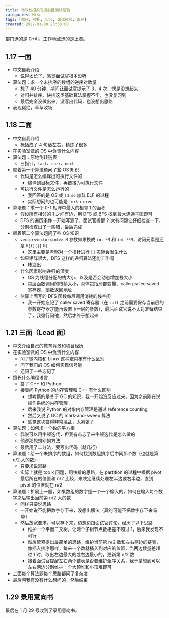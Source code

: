 ```yaml
---
title: 微软校招实习提前批面试经验
categories: Misc
tags: [微软, 校招, 实习, 面试经验, 面经]
created: 2022-01-30 23:53:00
---
```


部门选的是 C+AI，工作地点选的是上海。

## 1.17 一面

- 中文自我介绍
    - 说得太长了，感觉面试官根本没听
- 算法题：求一个未排序的数组的逆序对数量
    - 想了 40 分钟，期间让面试官提示了 3、4 次，愣是没想起来
    - 对归并排序、快排这类基础算法掌握不牢，也没复习到
    - 最后完全没做出来，没写出代码，也没想出思路
- 表现稀烂，草草收场

## 1.18 二面

- 中文自我介绍
    - 概括成了 4 句话左右，精炼了很多
- 在实验室做的 OS 中负责什么内容
- 算法题：原地倒转链表
    - 三指针，`last`、`curr`、`next`
- 顺着第一个算法题问了些 OS 知识
    - 代码是怎么编译出可执行文件的
        - 编译到目标文件，再链接为可执行文件
    - 可执行文件是怎么运行的
        - 我回答的是 OS 或 `ld.so` 加载 ELF 的过程
        - 实际想问的也可能是 `fork` + `exec`
- 算法题：求一个 0-1 矩阵中最大的相邻 1 的面积
    - 假设所有相邻的 1 之间有边，用 DFS 或 BFS 找到最大连通子图即可
    - DFS 的遍历条件一开始写漏了，面试官提醒 2 次有问题让仔细检查一下，分别检查出了一些错，最后完成
- 顺着第二个算法题问了些 OS 知识
    - `vector<vector<int>> M` 参数如果换成 `int *M` 和 `int **M`，访问元素是还是 `M[i][j]` 吗
        - 这里主要是考察对一个指针进行 `[]` 实际会发生什么
    - 如果矩阵很大，DFS 这样的递归算法还能工作吗
        - 栈溢出
    - 什么因素影响递归的深度
        - OS 为线程分配的栈大小、以及是否会动态增加栈大小
        - 每层函数调用的栈帧大小，具体包括局部变量、caller/callee saved 寄存器、函数返回地址
    - 估算上面写的 DFS 函数每层调用消耗的栈空间
        - 我一开始忘记了 caller saved 寄存器（在 `call` 之前需要保存当前层的参数寄存器才能再设置下一层的参数），最后面试官说不太对准备结束了，我强行问他，然后才终于想起来

## 1.21 三面（Lead 面）

- 中文介绍自己的教育背景和项目经历
- 在实验室做的 OS 中负责什么内容
    - 问了微内核和 Linux 这种宏内核有什么区别
    - 问了我们的 OS 如何实现信号量
    - 还问了一些忘记了
- 擅长什么编程语言
    - 答了 C++ 和 Python
    - 接着问 Python 的内存管理和 C++ 有什么区别
        - 想考察的是关于 GC 的知识，我一开始没反应过来，因为之前刚在说操作系统的内存管理
        - 后来我说 Python 的对象内存管理是通过 reference counting
        - 然后又说了 GC 的 mark-and-sweep 算法
        - 感觉这块答得非常混乱，太紧张了
- 算法题：如何求一个数的平方根
    - 我说可以用牛顿迭代，但我有点忘了来牛顿迭代是怎么做的
    - 他说那想想别的方法
    - 最后用了二分法，要写出代码（就几行）
- 算法题：给一个未排序的数组，如何找到数组排序后中间那个数（也就是第 n/2 大的数）
    - 只要求说思路
    - 实际上就是 top k 问题，用快排的思路，在 partition 的过程中根据 pivot 最后所在的位置和 n/2 比较，来决定继续处理左半边或右半边，直到 pivot 的位置就在 n/2
- 算法题：扩展上一题，如果数组的数字是一个一个输入的，如何在输入每个数字之后输出当前第 n/2 大的数
    - 同样只要说思路
    - 一开始说不能把数字存下来，没想出解法（真的可能不把数字存下来吗😂）
    - 然后放宽要求，可以存下来，边想边跟面试官讨论，经历了以下思路
        - 维护一个平衡二叉树，让两个子树节点数相差不超过 1，后来我发现不可行
        - 然后赶紧提出最简单的思路，维护当前第 n/2 数和左右两边的链表，像插入排序那样，每来一个数就插入到对应的位置，当两边数量差超过 1 时，取出左边最大的或右边最小的，更新第 n/2 数
        - 接着面试官提醒左右两个链表是否要维护全序关系，我于是想到可以左右两边分别维护一个大顶堆和小顶堆即可
- 上面每个算法题每个思路都问了复杂度
- 最后问我有没有什么想问的，然后结束

## 1.29 录用意向书

最后在 1 月 29 号收到了录用意向书。
